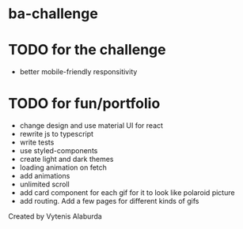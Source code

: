 # ba-challenge

# TODO for the challenge

- better mobile-friendly responsitivity

# TODO for fun/portfolio

- change design and use material UI for react
- rewrite js to typescript
- write tests
- use styled-components
- create light and dark themes
- loading animation on fetch
- add animations
- unlimited scroll
- add card component for each gif for it to look like polaroid picture
- add routing. Add a few pages for different kinds of gifs

Created by Vytenis Alaburda
